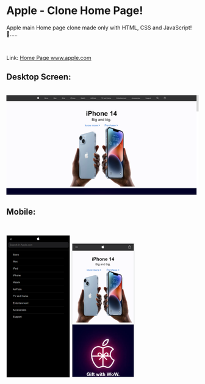 # Apple - Clone Home Page!
Apple main Home page clone made only with HTML, CSS and JavaScript! 🍎.....

<br>

Link: <a href="https://steady-daifuku-9aa5d4.netlify.app/#" target="_blank" > Home Page www.apple.com </a>

<h2>Desktop Screen:</h2>
<br>
<img src="Assets/laptop screen.png">

<h2>Mobile:</h2>
<br>
<p float="left">
  <img src="Assets/menu.png" width="33%" />
  <img src="Assets/phone screen.png" width="33%" />
</p>
